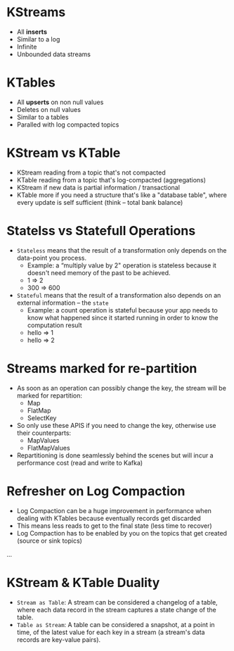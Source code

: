 # KStreams
- All **inserts**
- Similar to a log
- Infinite 
- Unbounded data streams

# KTables
- All **upserts** on non null values
- Deletes on null values
- Similar to a tables
- Paralled with log compacted topics

# KStream vs KTable
- KStream reading from a topic that's not compacted
- KTable reading from a topic that's log-compacted (aggregations)
- KStream if new data is partial information / transactional
- KTable more if you need a structure that's like a "database table",
where every update is self sufficient
(think – total bank balance)

# Statelss vs Statefull Operations
- `Stateless` means that the result of a transformation only depends on
the data-point you process.
   - Example: a “multiply value by 2" operation is stateless because it doesn't need
   memory of the past to be achieved.
    - 1 => 2
    - 300 => 600
- `Stateful` means that the result of a transformation also depends on an
external information – the `state`
   - Example: a count operation is stateful because your app needs to know what
   happened since it started running in order to know the computation result
   - hello => 1
   - hello => 2

# Streams marked for re-partition 

- As soon as an operation can possibly change the key, the stream will be marked for repartition:
  - Мар
  - FlatMap
  - SelectKey
- So only use these APIS if you need to change the key, otherwise use their counterparts:
  - MapValues
  - FlatMapValues
- Repartitioning is done seamlessly behind the scenes but will incur a performance cost (read and write to Kafka)

# Refresher on Log Compaction
- Log Compaction can be a huge improvement in performance when dealing with KTables because eventually records get discarded
- This means less reads to get to the final state (less time to recover)
- Log Compaction has to be enabled by you on the topics that get
created (source or sink topics)

... 

# KStream & KTable Duality

- `Stream as Table`: A stream can be considered a changelog of a table, where each data record in the stream captures a state change of the table.
- `Table as Stream`: A table can be considered a snapshot, at a point in time, of the latest value for each key in a stream (a stream's data records are key-value pairs).